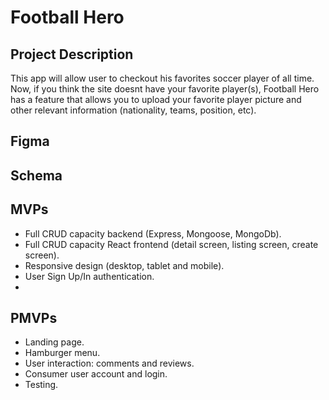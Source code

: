 # Football Hero 
## Project Description
This app will allow user to checkout his favorites soccer player of all time. Now, if you think the site doesnt have your favorite player(s), Football Hero has a feature that allows you to upload your favorite player picture and other relevant information (nationality, teams, position, etc).
## Figma

## Schema

## MVPs
- Full CRUD capacity backend (Express, Mongoose, MongoDb).
- Full CRUD capacity React frontend (detail screen, listing screen, create screen).
- Responsive design (desktop, tablet and mobile).
- User Sign Up/In authentication. 
- 
## PMVPs
- Landing page.
- Hamburger menu.
- User interaction: comments and reviews.
- Consumer user account and login.
- Testing.
